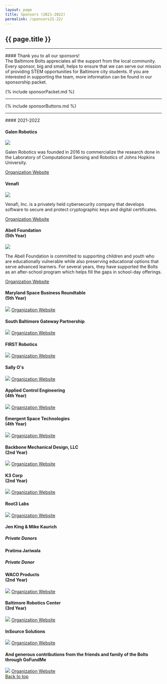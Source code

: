 ```yaml
---
layout: page
title: Sponsors (2021-2022)
permalink: /sponsors21-22/
---
```


<div class="container" markdown="1">
<section class="card bg-light page-card p-4" id="sponsors-page" markdown="1">

<h1 class="mx-auto">{{ page.title }}</h1>
<hr class="p-0">
<div class="text-center" markdown="1">
#### Thank you to all our sponsors!
<br>
The Baltimore Bolts appreciates all the support from the local community. Every sponsor, big and small, helps to ensure that we can serve our mission of providing STEM opportunities for Baltimore city students. If you are interested in supporting the team, more information can be found in our sponsorship packet.
</div>

{% include sponsorPacket.md %}

<hr>

<div class="text-center" markdown="1">
{% include sponsorButtons.md %}
</div>
<hr>
<div class="text-center" markdown="1">
#### 2021-2022
</div>

<div class="container">
<!------------------------>
<div class="row">
    <div class="col-md">
        <div class="card mb-4 sponsor-title">
            <div class="card-header bg-theme"><h4 class="card-title text-center text-light m-0">Galen Robotics</h4></div>
            <div class="card-body">
                <div class="row">
                    <div class="col-md">
                        <img src="/assets/img/Logos/2021-2022/GalenRobotics.png" class="d-flex img-fluid mx-auto mb-2 rounded"/>
                    </div>
                    <div class="col-md">
                        <p class="card-text">Galen Robotics was founded in 2016 to commercialize the research done in the Laboratory of Computational Sensing and Robotics of Johns Hopkins University.</p>
                        <a href="https://www.galenrobotics.com/" target="_blank" class="btn btn-primary w-100 text-light bg-theme">Organization Website</a>
                    </div>
                </div>
            </div>
        </div>
    </div>
</div>
<!------------------------>
<div class="row">
    <div class="col-md">
        <div class="card mb-4 sponsor-title">
            <div class="card-header bg-theme"><h4 class="card-title text-center text-light m-0">Venafi</h4></div>
            <div class="card-body">
                <div class="row">
                    <div class="col-md">
                        <img src="/assets/img/Logos/2021-2022/Venafi.png" class="d-flex img-fluid mx-auto mb-2 rounded"/>
                    </div>
                    <div class="col-md">
                        <p class="card-text">Venafi, Inc. is a privately held cybersecurity company that develops software to secure and protect cryptographic keys and digital certificates.</p>
                        <a href="https://www.venafi.com/" target="_blank" class="btn btn-primary w-100 text-light bg-theme">Organization Website</a>
                    </div>
                </div>
            </div>
        </div>
    </div>
</div>
<!------------------------>
<div class="row">
    <div class="col-md">
        <div class="card mb-4 sponsor-title">
            <div class="card-header bg-theme"><h4 class="card-title text-center text-light m-0">Abell Foundation  <br> (5th Year)</h4></div>
            <div class="card-body">
                <div class="row">
                    <div class="col-md">
                        <img src="/assets/img/sponsors/abell-foundation.png" class="d-flex img-fluid mx-auto mb-2 rounded"/>
                    </div>
                    <div class="col-md">
                        <p class="card-text">The Abell Foundation is committed to supporting children and youth who are educationally vulnerable while also preserving educational options that serve advanced learners. For several years, they have supported the Bolts as an after-school program which helps fill the gaps in school-day offerings.</p>
                        <a target="_blank" href="https://www.abell.org/education" class="btn btn-primary w-100 text-light bg-theme">Organization Website</a>
                    </div>
                </div>
            </div>
        </div>
    </div>
</div>
<!------------------------>
<div class="row">
    <div class="col-md">
        <div class="card mb-4">
            <div class="card-header bg-dark"><h4 class="card-title text-center text-light m-0 p-0 ">Maryland Space Business Roundtable  <br> (5th Year)</h4></div>
            <div class="card-body">
                <div class="row">
                    <div class="col-md">
                        <img src="/assets/img/sponsors/msbr.png" class="d-flex img-fluid mx-auto mb-2 rounded"/>
                        <a target="_blank" href="http://www.mdspace.org/stem-education.html" class="btn btn-primary w-100 text-light bg-dark">Organization Website</a>
                    </div>
                </div>
            </div>
        </div>
    </div>
    <div class="col-md">
        <div class="card mb-4">
            <div class="card-header bg-dark"><h4 class="card-title text-center text-light m-0 p-0 ">South Baltimore Gateway Partnership</h4></div>
            <div class="card-body">
                <div class="row">
                    <div class="col-md">
                        <img src="/assets/img/Logos/2021-2022/SBGP_logo.svg" class="d-flex img-fluid mx-auto mb-2 rounded"/>
                        <a target="_blank" href="https://sbgpartnership.org/" class="btn btn-primary w-100 text-light bg-dark">Organization Website</a>
                    </div>
                </div>
            </div>
        </div>
    </div>
    <div class="col-md">
        <div class="card mb-4">
            <div class="card-header bg-dark"><h4 class="card-title text-center text-light m-0 p-0 ">FIRST Robotics</h4></div>
            <div class="card-body">
                <div class="row">
                    <div class="col-md">
                        <img src="/assets/img/Logos/2021-2022/first.png" class="d-flex img-fluid mx-auto mb-2 rounded"/>
                        <a target="_blank" href="https://www.firstinspires.org/" class="btn btn-primary w-100 text-light bg-dark">Organization Website</a>
                    </div>
                </div>
            </div>
        </div>
    </div>
</div>
<!------------------------>
<div class="row">
    <div class="col-md">
        <div class="card mb-4">
            <div class="card-header bg-dark"><h4 class="card-title text-center text-light m-0 p-0 ">Sally O's</h4></div>
            <div class="card-body">
                <div class="row">
                    <div class="col-md">
                        <img src="/assets/img/Logos/2021-2022/SallyOs.png" class="d-flex img-fluid mx-auto mb-2 rounded"/>
                        <a target="_blank" href="https://sallyos.com/" class="btn btn-primary w-100 text-light bg-dark">Organization Website</a>
                    </div>
                </div>
            </div>
        </div>
    </div>
	<div class="col-md">
        <div class="card mb-4">
            <div class="card-header bg-warning"><h4 class="card-title text-center text-light m-0 p-0">Applied Control Engineering <br> (4th Year)</h4></div>
            <div class="card-body">
                <div class="row">
                    <div class="col-md">
                        <img src="/assets/img/sponsors/applied-control-engineering.png" class="d-flex img-fluid mx-auto mb-2 rounded"/>
                        <a target="_blank" href="https://www.ace-net.com/" class="btn btn-primary w-100 text-light bg-warning">Organization Website</a>
                    </div>
                </div>
            </div>
        </div>
    </div>
    <div class="col-md">
        <div class="card mb-4">
            <div class="card-header bg-warning"><h4 class="card-title text-center text-light m-0 p-0">Emergent Space Technologies <br> (4th Year)</h4></div>
            <div class="card-body">
                <div class="row">
                    <div class="col-md">
                        <img src="/assets/img/sponsors/est.png" class="d-flex img-fluid mx-auto mb-2 rounded"/>
                        <a target="_blank" href="https://www.emergentspace.com/" class="btn btn-primary w-100 text-light bg-warning">Organization Website</a>
                    </div>
                </div>
            </div>
        </div>
    </div>
</div>
<!------------------------>
<div class="row">
    <div class="col-md">
        <div class="card mb-4">
            <div class="card-header bg-warning"><h4 class="card-title text-center text-light m-0 p-0 ">Backbone Mechanical Design, LLC <br> (2nd Year)</h4></div>
            <div class="card-body">
                <div class="row">
                    <div class="col-md">
                        <img src="/assets/img/Logos/06-Gold-BMD-logo.png" class="d-flex img-fluid mx-auto mb-2 rounded"/>
                        <a target="_blank" href="http://backbonemech.com/" class="btn btn-primary w-100 text-light bg-warning">Organization Website</a>
                    </div>
                </div>
            </div>
        </div>
    </div>
    <div class="col-md">
        <div class="card mb-4">
            <div class="card-header bg-warning"><h4 class="card-title text-center text-light m-0 p-0 ">K3 Corp <br> (2nd Year)</h4></div>
            <div class="card-body">
                <div class="row">
                    <div class="col-md">
                        <img src="/assets/img/Logos/07-Gold-k3.png" class="d-flex img-fluid mx-auto mb-2 rounded"/>
                        <a target="_blank" href="https://www.k3corp.com/" class="btn btn-primary w-100 text-light bg-warning">Organization Website</a>
                    </div>
                </div>
            </div>
        </div>
    </div>
    <div class="col-md">
        <div class="card mb-4">
            <div class="card-header bg-warning"><h4 class="card-title text-center text-light m-0 p-0 ">Root3 Labs</h4></div>
            <div class="card-body">
                <div class="row">
                    <div class="col-md">
                        <img src="/assets/img/Logos/2021-2022/Root3-Labs.png" class="d-flex img-fluid mx-auto mb-2 rounded"/>
                        <a target="_blank" href="https://www.root3labs.com/" class="btn btn-primary w-100 text-light bg-warning">Organization Website</a>
                    </div>
                </div>
            </div>
        </div>
    </div>
</div>
<!------------------------>
<div class="row">
    <div class="col-md">
        <div class="card mb-4">
            <div class="card-header bg-warning"><h4 class="card-title text-center text-light m-0 p-0 ">Jen King & Mike Kaurich</h4></div>
            <div class="card-body">
                <div class="row">
                    <div class="col-md">
                        <h5 class="card-text text-center text-dark">Private Donors</h5>
                    </div>
                </div>
            </div>
        </div>
    </div>
    <div class="col-md">
        <div class="card mb-4">
            <div class="card-header bg-warning"><h4 class="card-title text-center text-light m-0 p-0 ">Pratima Jariwala</h4></div>
            <div class="card-body">
                <div class="row">
                    <div class="col-md">
                        <h5 class="card-text text-center text-dark">Private Donor</h5>
                    </div>
                </div>
            </div>
        </div>
    </div>
</div>
<!------------------------>
<div class="row">
    <div class="col-md">
        <div class="card mb-4">
            <div class="card-header bg-light"><h4 class="card-title text-center text-dark m-0 p-0 ">WACO Products <br> (2nd Year)</h4></div>
            <div class="card-body">
                <div class="row">
                    <div class="col-md">
                        <img src="/assets/img/Logos/2021-2022/Waco.png" class="d-flex img-fluid mx-auto mb-2 rounded"/>
                        <a target="_blank" href="http://wacoproducts.com/" class="btn btn-primary w-100 text-dark bg-light">Organization Website</a>
                    </div>
                </div>
            </div>
        </div>
    </div>
    <div class="col-md">
        <div class="card mb-4">
            <div class="card-header bg-light"><h4 class="card-title text-center text-dark m-0 p-0 ">Baltimore Robotics Center<br> (3rd Year)</h4></div>
            <div class="card-body">
                <div class="row">
                    <div class="col-md">
                        <img src="/assets/img/Logos/2021-2022/BaltimoreRoboticsCenter.jpg" class="d-flex img-fluid mx-auto mb-2 rounded"/>
                        <a target="_blank" href="https://www.baltimoreroboticscenter.com/" class="btn btn-primary w-100 text-dark bg-light">Organization Website</a>
                    </div>
                </div>
            </div>
        </div>
    </div>
    <div class="col-md">
        <div class="card mb-4">
            <div class="card-header bg-bronze"><h4 class="card-title text-center text-dark m-0 p-0">InSource Solutions</h4></div>
            <div class="card-body">
                <div class="row">
                    <div class="col-md">
                        <img src="/assets/img/Logos/2021-2022/InSourceSolutions.png" class="d-flex img-fluid mx-auto mb-2 rounded"/>
                        <a target="_blank" href="https://insource.solutions/" class="btn btn-primary w-100 text-dark bg-bronze">Organization Website</a>
                    </div>
                </div>
            </div>
        </div>
    </div>	
</div>
<!------------------------>
</div>
<div class="row">
    <div class="col-md">
        <div class="card mb-4">
            <div class="card-header bg-theme"><h4 class="card-title text-center text-light m-0 p-0">And generous contributions from the friends and family of the Bolts through GoFundMe</h4></div>
            <div class="card-body">
                <div class="row">
                    <div class="col-md">
                        <img src="/assets/img/Logos/GoFundMe.jpg" class="d-flex img-fluid mx-auto mb-2 rounded"/>
                        <a target="_blank" href="https://gofund.me/07c09e17" class="btn btn-primary w-100 text-light bg-theme">Organization Website</a>
                    </div>
                </div>
            </div>
        </div>
    </div>
</div>
<!------------------------>
<a href="" class="btn btn-primary w-100 text-light bg-theme">Back to top</a>
</section>
</div>
